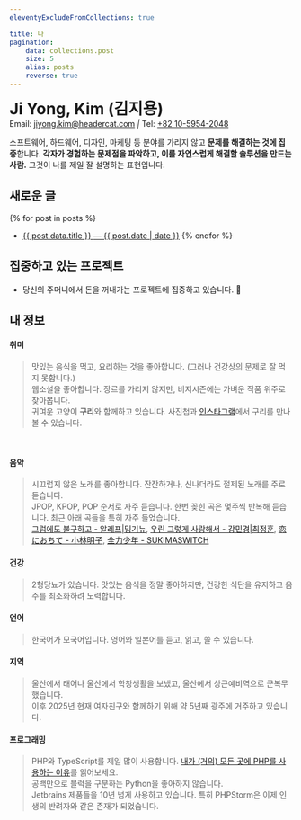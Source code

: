 ```yaml
---
eleventyExcludeFromCollections: true

title: 나
pagination:
    data: collections.post
    size: 5
    alias: posts
    reverse: true
---
```


<h1 style="margin: 0">Ji Yong, Kim (김지용)</h1>
<x-tokens>
    <span>Email: <a href="mailto:jiyong.kim@headercat.com">jiyong.kim@headercat.com</a></span>
    <i>|</i>
    <span>Tel: <a href="tel:+821059542048">+82 10-5954-2048</a></span>
</x-tokens>

소프트웨어, 하드웨어, 디자인, 마케팅 등 분야를 가리지 않고 **문제를 해결하는 것에 집중**합니다.
**각자가 경험하는 문제점을 파악하고, 이를 자연스럽게 해결할 솔루션을 만드는 사람.** 그것이 나를 제일 잘 설명하는 표현입니다.

## 새로운 글
{% for post in posts %}
* <a href="{{ post.url }}"> {{ post.data.title }} <time>— {{ post.date | date }}</time></a>
{% endfor %}

## 집중하고 있는 프로젝트
* 당신의 주머니에서 돈을 꺼내가는 프로젝트에 집중하고 있습니다. 🔫

## 내 정보

#### 취미
> 맛있는 음식을 먹고, 요리하는 것을 좋아합니다. (그러나 건강상의 문제로 잘 먹지 못합니다.)<br />
> 웹소설을 좋아합니다. 장르를 가리지 않지만, 비지시즌에는 가벼운 작품 위주로 찾아봅니다.<br />
> 귀여운 고양이 **구리**와 함께하고 있습니다. 사진첩과 <a href="https://instagram.com/headercatcat" target="_blank">인스타그램</a>에서 
> 구리를 만나볼 수 있습니다.

<x-image-slide>
  <img src="/assets/images/cats/IMG_1598.jpg" alt="" />
  <img src="/assets/images/cats/IMG_1800.jpg" alt="" />
  <img src="/assets/images/cats/IMG_1806.jpg" alt="" />
  <img src="/assets/images/cats/IMG_1894.jpg" alt="" />
  <img src="/assets/images/cats/IMG_1925.jpg" alt="" />
</x-image-slide>

#### 음악
> 시끄럽지 않은 노래를 좋아합니다. 잔잔하거나, 신나더라도 절제된 노래를 주로 듣습니다.<br />
> JPOP, KPOP, POP 순서로 자주 듣습니다. 한번 꽂힌 곡은 몇주씩 반복해 듣습니다. 최근 아래 곡들을 특히 자주 들었습니다.<br />
> <a href="https://www.youtube.com/watch?v=ejY-UN7Qhp4" target="_blank">그럼에도 불구하고 - 알레프|밍기뉴</a>,
> <a href="https://www.youtube.com/watch?v=HHLL9qiE2L4" target="_blank">우린 그렇게 사랑해서 - 강민경|최정훈</a>,
> <a href="https://www.youtube.com/watch?v=_cbDDe-_NmQ" target="_blank">恋におちて - 小林明子</a>,
> <a href="https://www.youtube.com/watch?v=IvDTkTKi5pA" target="_blank">全力少年 - SUKIMASWITCH</a>

#### 건강
> 2형당뇨가 있습니다. 맛있는 음식을 정말 좋아하지만, 건강한 식단을 유지하고 음주를 최소화하려 노력합니다.

#### 언어
> 한국어가 모국어입니다. 영어와 일본어를 듣고, 읽고, 쓸 수 있습니다.

#### 지역
> 울산에서 태어나 울산에서 학창생활을 보냈고, 울산에서 상근예비역으로 군복무했습니다.<br />
> 이후 2025년 현재 여자친구와 함께하기 위해 약 5년째 광주에 거주하고 있습니다.

#### 프로그래밍
> PHP와 TypeScript를 제일 많이 사용합니다.
> <a href="/blog/202501/why-i-use-php-almost-everywhere">내가 (거의) 모든 곳에 PHP를 사용하는 이유</a>를 읽어보세요.<br />
> 공백만으로 블럭을 구분하는 Python을 좋아하지 않습니다.<br />
> Jetbrains 제품들을 10년 넘게 사용하고 있습니다. 특히 PHPStorm은 이제 인생의 반려자와 같은 존재가 되었습니다.
